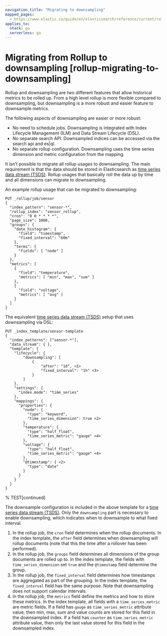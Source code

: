 ```yaml
---
navigation_title: "Migrating to downsampling"
mapped_pages:
  - https://www.elastic.co/guide/en/elasticsearch/reference/current/rollup-migrating-to-downsampling.html
applies_to:
  stack: ga
  serverless: ga
---
```




# Migrating from Rollup to downsampling [rollup-migrating-to-downsampling]


Rollup and downsampling are two different features that allow historical metrics to be rolled up. From a high level rollup is more flexible compared to downsampling, but downsampling is a more robust and easier feature to downsample metrics.

The following aspects of downsampling are easier or more robust:

* No need to schedule jobs. Downsampling is integrated with Index Lifecycle Management (ILM) and Data Stream Lifecycle (DSL).
* No separate search API. Downsampled indices can be accessed via the search api and es|ql.
* No separate rollup configuration. Downsampling uses the time series dimension and metric configuration from the mapping.

It isn’t possible to migrate all rollup usages to downsampling. The main requirement is that the data should be stored in Elasticsearch as [time series data stream (TSDS)](../../data-store/data-streams/time-series-data-stream-tsds.md). Rollup usages that basically roll the data up by time and all dimensions can migrate to downsampling.

An example rollup usage that can be migrated to downsampling:

```console
PUT _rollup/job/sensor
{
  "index_pattern": "sensor-*",
  "rollup_index": "sensor_rollup",
  "cron": "0 0 * * * *",
  "page_size": 1000,
  "groups": {
    "date_histogram": {
      "field": "timestamp",
      "fixed_interval": "60m"
    },
    "terms": {
      "fields": [ "node" ]
    }
  },
  "metrics": [
    {
      "field": "temperature",
      "metrics": [ "min", "max", "sum" ]
    },
    {
      "field": "voltage",
      "metrics": [ "avg" ]
    }
  ]
}
```

The equivalent [time series data stream (TSDS)](../../data-store/data-streams/time-series-data-stream-tsds.md) setup that uses downsampling via DSL:

```console
PUT _index_template/sensor-template
{
  "index_patterns": ["sensor-*"],
  "data_stream": { },
  "template": {
    "lifecycle": {
        "downsampling": [
            {
                "after": "1d", <1>
                "fixed_interval": "1h" <3>
            }
        ]
    },
    "settings": {
      "index.mode": "time_series"
    },
    "mappings": {
      "properties": {
        "node": {
          "type": "keyword",
          "time_series_dimension": true <2>
        },
        "temperature": {
          "type": "half_float",
          "time_series_metric": "gauge" <4>
        },
        "voltage": {
          "type": "half_float",
          "time_series_metric": "gauge" <4>
        },
        "@timestamp": { <2>
          "type": "date"
        }
      }
    }
  }
}
```
%  TEST[continued]

The downsample configuration is included in the above template for a [time series data stream (TSDS)](../../data-store/data-streams/time-series-data-stream-tsds.md). Only the `downsampling` part is necessary to enable downsampling, which indicates when to downsample to what fixed interval.

1. In the rollup job, the `cron` field determines when the rollup documents. In the index template, the `after` field determines when downsampling will rollup documents (note that this the time after a rollover has been performed).
2. In the rollup job, the `groups` field determines all dimensions of the group documents are rolled up to. In the index template, the fields with `time_series_dimension` set `true` and the `@timestamp` field determine the group.
3. In the rollup job, the `fixed_interval` field determines how timestamps are aggregated as part of the grouping. In the index template, the `fixed_interval` field has the same purpose. Note that downsampling does not support calendar intervals.
4. In the rollup job, the `metrics` field define the metrics and how to store these metrics. In the index template, all fields with a `time_series_metric` are metric fields. If a field has `gauge` as `time_series_metric` attribute value, then min, max, sum and value counts are stored for this field in the downsampled index. If a field has `counter` as  `time_series_metric` attribute value, then only the last value stored for this field in the downsampled index.
